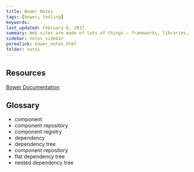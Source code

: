 ```yaml
---
title: Bower Notes 
tags: [bower, tooling]
keywords:  
last_updated: February 6, 2017
summary: Web sites are made of lots of things — frameworks, libraries, assets, and utilities. Bower manages all these things for you. 
sidebar: notes_sidebar
permalink: bower_notes.html
folder: notes 
---
```


## Resources 

[Bower Documentation](https://bower.io/)

## Glossary

- component
- component repository
- component registry
- dependency
- dependency tree
- component repository
- flat dependency tree
- nested dependency tree

